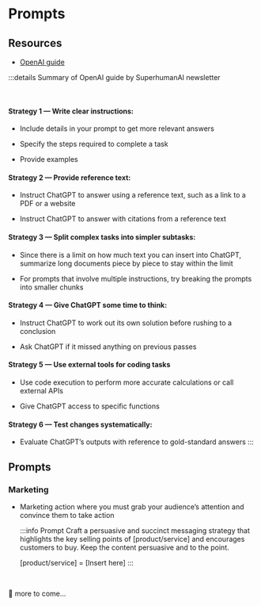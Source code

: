 # Prompts

## Resources

- [OpenAI guide](https://platform.openai.com/docs/guides/prompt-engineering)

:::details Summary of OpenAI guide by SuperhumanAI newsletter

<br>

#### Strategy 1 — Write clear instructions:

- Include details in your prompt to get more relevant answers

- Specify the steps required to complete a task

- Provide examples

####  Strategy 2 — Provide reference text:

- Instruct ChatGPT to answer using a reference text, such as a link to a PDF or a website

- Instruct ChatGPT to answer with citations from a reference text

#### Strategy 3 — Split complex tasks into simpler subtasks:

- Since there is a limit on how much text you can insert into ChatGPT, summarize long documents piece by piece to stay within the limit

- For prompts that involve multiple instructions, try breaking the prompts into smaller chunks

####  Strategy 4 — Give ChatGPT some time to think:

- Instruct ChatGPT to work out its own solution before rushing to a conclusion

- Ask ChatGPT if it missed anything on previous passes

#### Strategy 5 — Use external tools for coding tasks

- Use code execution to perform more accurate calculations or call external APIs

- Give ChatGPT access to specific functions

#### Strategy 6 — Test changes systematically:

- Evaluate ChatGPT’s outputs with reference to gold-standard answers
:::

## Prompts

### Marketing

- Marketing action where you must grab your audience’s attention and convince them to take action

    :::info Prompt
    Craft a persuasive and succinct messaging strategy that highlights the key selling points of [product/service] and encourages customers to buy. Keep the content persuasive and to the point.

    [product/service] = [Insert here]
    :::


<br />

👀 more to come...
